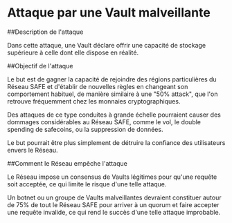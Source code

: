 # Attaque par une Vault malveillante

##Description de l'attaque

Dans cette attaque, une Vault déclare offrir une capacité de stockage supérieure à celle dont elle dispose en réalité.

##Objectif de l'attaque

Le but est de gagner la capacité de rejoindre des régions particulières du Réseau SAFE et d'établir de nouvelles règles en changeant son comportement habituel, de manière similaire à une "50% attack", que l'on retrouve fréquemment chez les monnaies cryptographiques.

Des attaques de ce type conduites à grande échelle pourraient causer des dommages considérables au Réseau SAFE, comme le vol, le double spending de safecoins, ou la suppression de données.

Le but pourrait être plus simplement de détruire la confiance des utilisateurs envers le Réseau.

##Comment le Réseau empêche l'attaque

Le Réseau impose un consensus de Vaults légitimes pour qu'une requête soit acceptée, ce qui limite le risque d'une telle attaque.

Un botnet ou un groupe de Vaults malveillantes devraient constituer autour de 75% de tout le Réseau SAFE pour arriver à un quorum et faire accepter une requête invalide, ce qui rend le succès d'une telle attaque improbable.
